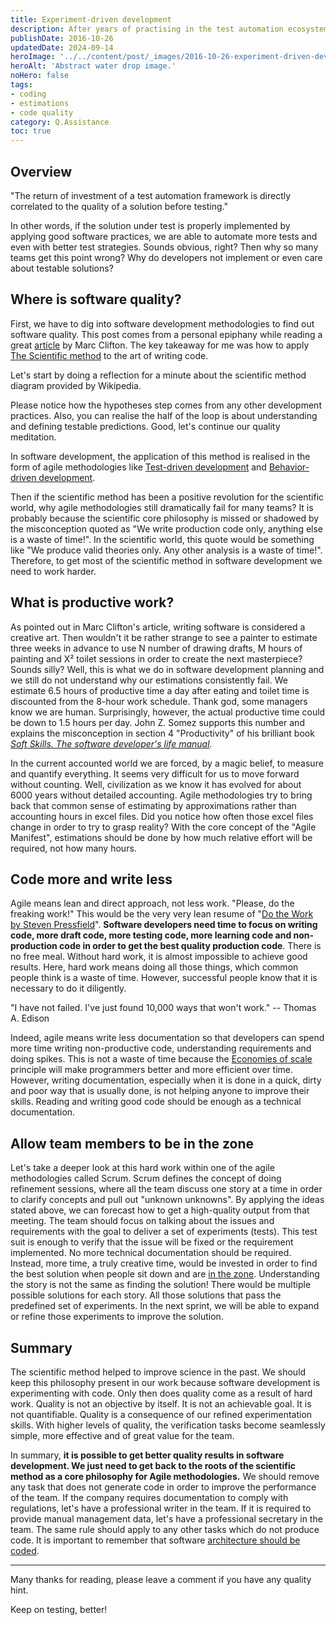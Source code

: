 ```yaml
---
title: Experiment-driven development
description: After years of practising in the test automation ecosystem, an axiom crystallized in my mind.
publishDate: 2016-10-26
updatedDate: 2024-09-14
heroImage: '../../content/post/_images/2016-10-26-experiment-driven-development/software-experiments.jpg'
heroAlt: 'Abstract water drop image.'
noHero: false
tags:
- coding
- estimations
- code quality
category: Q.Assistance
toc: true
---
```



## Overview

"The return of investment of a test automation framework is directly correlated to the quality of a solution before testing."

In other words, if the solution under test is properly implemented by applying good software practices, we are able to automate more tests and even with better test strategies. Sounds obvious, right? Then why so many teams get this point wrong? Why do developers not implement or even care about testable solutions?

## Where is software quality?

First, we have to dig into software development methodologies to find out software quality. This post comes from a personal epiphany while reading a great [article](http://www.codeproject.com/Articles/1130886/The-Software-Development-Process-Science-Engineeri?msg=5304985) by Marc Clifton. The key takeaway for me was how to apply [The Scientific method](https://en.wikipedia.org/wiki/Scientific_method) to the art of writing code.

Let's start by doing a reflection for a minute about the scientific method diagram provided by Wikipedia.

Please notice how the hypotheses step comes from any other development practices. Also, you can realise the half of the loop is about understanding and defining testable predictions. Good, let's continue our quality meditation.

In software development, the application of this method is realised in the form of agile methodologies like [Test-driven development](https://en.wikipedia.org/wiki/Test-driven_development) and [Behavior-driven development](https://en.wikipedia.org/wiki/Behavior-driven_development).

Then if the scientific method has been a positive revolution for the scientific world, why agile methodologies still dramatically fail for many teams? It is probably because the scientific core philosophy is missed or shadowed by the misconception quoted as "We write production code only, anything else is a waste of time!". In the scientific world, this quote would be something like "We produce valid theories only. Any other analysis is a waste of time!". Therefore, to get most of the scientific method in software development we need to work harder.

## What is productive work?

As pointed out in Marc Clifton's article, writing software is considered a creative art. Then wouldn't it be rather strange to see a painter to estimate three weeks in advance to use N number of drawing drafts, M hours of painting and X² toilet sessions in order to create the next masterpiece? Sounds silly? Well, this is what we do in software development planning and we still do not understand why our estimations consistently fail. We estimate 6.5 hours of productive time a day after eating and toilet time is discounted from the 8-hour work schedule. Thank god, some managers know we are human. Surprisingly, however, the actual productive time could be down to 1.5 hours per day. John Z. Somez supports this number and explains the misconception in section 4 "Productivity" of his brilliant book [*Soft Skills. The software developer's life manual*](https://www.manning.com/books/soft-skills)*.*

In the current accounted world we are forced, by a magic belief, to measure and quantify everything. It seems very difficult for us to move forward without counting. Well, civilization as we know it has evolved for about 6000 years without detailed accounting. Agile methodologies try to bring back that common sense of estimating by approximations rather than accounting hours in excel files. Did you notice how often those excel files change in order to try to grasp reality? With the core concept of the "Agile Manifest", estimations should be done by how much relative effort will be required, not how many hours.

## Code more and write less

Agile means lean and direct approach, not less work. "Please, do the freaking work!" This would be the very very lean resume of "[Do the Work by Steven Pressfield](http://www.goodreads.com/book/show/10645233-do-the-work)". **Software developers need time to focus on writing code, more draft code, more testing code, more learning code and non-production code in order to get the best quality production code**. There is no free meal. Without hard work, it is almost impossible to achieve good results. Here, hard work means doing all those things, which common people think is a waste of time. However, successful people know that it is necessary to do it diligently.

"I have not failed. I've just found 10,000 ways that won't work." -- Thomas A. Edison

Indeed, agile means write less documentation so that developers can spend more time writing non-productive code, understanding requirements and doing spikes. This is not a waste of time because the [Economies of scale](https://en.wikipedia.org/wiki/Economies_of_scale) principle will make programmers better and more efficient over time. However, writing documentation, especially when it is done in a quick, dirty and poor way that is usually done, is not helping anyone to improve their skills. Reading and writing good code should be enough as a technical documentation.

## Allow team members to be in the zone

Let's take a deeper look at this hard work within one of the agile methodologies called Scrum. Scrum defines the concept of doing refinement sessions, where all the team discuss one story at a time in order to clarify concepts and pull out "unknown unknowns". By applying the ideas stated above, we can forecast how to get a high-quality output from that meeting. The team should focus on talking about the issues and requirements with the goal to deliver a set of experiments (tests). This test suit is enough to verify that the issue will be fixed or the requirement implemented. No more technical documentation should be required. Instead, more time, a truly creative time, would be invested in order to find the best solution when people sit down and are [in the zone](http://dictionary.cambridge.org/dictionary/english/in-the-zone). Understanding the story is not the same as finding the solution! There would be multiple possible solutions for each story. All those solutions that pass the predefined set of experiments. In the next sprint, we will be able to expand or refine those experiments to improve the solution.


## Summary

The scientific method helped to improve science in the past. We should keep this philosophy present in our work because software development is experimenting with code. Only then does quality come as a result of hard work. Quality is not an objective by itself. It is not an achievable goal. It is not quantifiable. Quality is a consequence of our refined experimentation skills. With higher levels of quality, the verification tasks become seamlessly simple, more effective and of great value for the team.

In summary, **it is possible to get better quality results in software development. We just need to get back to the roots of the scientific method as a core philosophy for Agile methodologies.** We should remove any task that does not generate code in order to improve the performance of the team. If the company requires documentation to comply with regulations, let's have a professional writer in the team. If it is required to provide manual management data, let's have a professional secretary in the team. The same rule should apply to any other tasks which do not produce code. It is important to remember that software [architecture should be coded](http://www.codingthearchitecture.com/).  

----
Many thanks for reading, please leave a comment if you have any quality hint.

Keep on testing, better!
